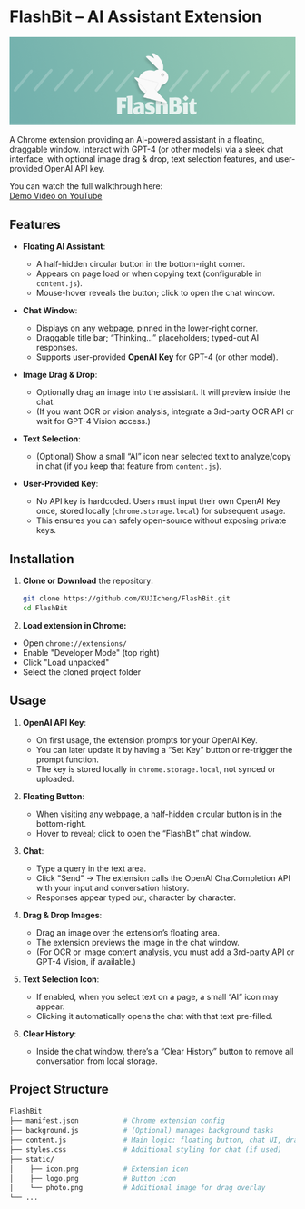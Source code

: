 # FlashBit – AI Assistant Extension

![FlashBit Horizontal Logo](static/component1.png)

A Chrome extension providing an AI-powered assistant in a floating, draggable window. Interact with GPT-4 (or other models) via a sleek chat interface, with optional image drag & drop, text selection features, and user-provided OpenAI API key.

You can watch the full walkthrough here:  
[Demo Video on YouTube](https://www.youtube.com/watch?v=Xg5w9ouJkn8)

## Features

- **Floating AI Assistant**:  
  - A half-hidden circular button in the bottom-right corner.  
  - Appears on page load or when copying text (configurable in `content.js`).  
  - Mouse-hover reveals the button; click to open the chat window.

- **Chat Window**:  
  - Displays on any webpage, pinned in the lower-right corner.  
  - Draggable title bar; “Thinking...” placeholders; typed-out AI responses.  
  - Supports user-provided **OpenAI Key** for GPT-4 (or other model).

- **Image Drag & Drop**:  
  - Optionally drag an image into the assistant. It will preview inside the chat.  
  - (If you want OCR or vision analysis, integrate a 3rd-party OCR API or wait for GPT-4 Vision access.)

- **Text Selection**:  
  - (Optional) Show a small “AI” icon near selected text to analyze/copy in chat (if you keep that feature from `content.js`).

- **User-Provided Key**:  
  - No API key is hardcoded. Users must input their own OpenAI Key once, stored locally (`chrome.storage.local`) for subsequent usage.
  - This ensures you can safely open-source without exposing private keys.

## Installation

1. **Clone or Download** the repository:
   ```bash
   git clone https://github.com/KUJIcheng/FlashBit.git
   cd FlashBit
   ```
2. **Load extension in Chrome:**
- Open `chrome://extensions/`
- Enable "Developer Mode" (top right)
- Click "Load unpacked"
- Select the cloned project folder

## Usage

1. **OpenAI API Key**:  
   - On first usage, the extension prompts for your OpenAI Key.  
   - You can later update it by having a “Set Key” button or re-trigger the prompt function.  
   - The key is stored locally in `chrome.storage.local`, not synced or uploaded.

2. **Floating Button**:  
   - When visiting any webpage, a half-hidden circular button is in the bottom-right.  
   - Hover to reveal; click to open the “FlashBit” chat window.

3. **Chat**:  
   - Type a query in the text area.  
   - Click "Send" → The extension calls the OpenAI ChatCompletion API with your input and conversation history.  
   - Responses appear typed out, character by character.

4. **Drag & Drop Images**:  
   - Drag an image over the extension’s floating area.  
   - The extension previews the image in the chat window.  
   - (For OCR or image content analysis, you must add a 3rd-party API or GPT-4 Vision, if available.)

5. **Text Selection Icon**:
   - If enabled, when you select text on a page, a small “AI” icon may appear.  
   - Clicking it automatically opens the chat with that text pre-filled.

6. **Clear History**:
   - Inside the chat window, there’s a “Clear History” button to remove all conversation from local storage.

## Project Structure
   ```bash
   FlashBit
   ├── manifest.json           # Chrome extension config
   ├── background.js           # (Optional) manages background tasks
   ├── content.js              # Main logic: floating button, chat UI, drag & drop
   ├── styles.css              # Additional styling for chat (if used)
   ├── static/
   │    ├── icon.png           # Extension icon
   │    ├── logo.png           # Button icon
   │    └── photo.png          # Additional image for drag overlay
   └── ...
   ```
